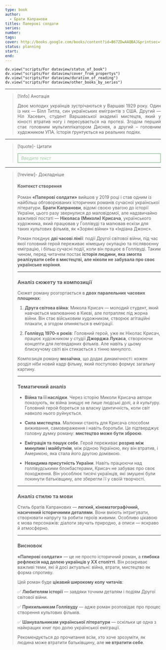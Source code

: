 ```yaml
---
type: book
author:
  - Брати Капранови
titles: Паперові солдати
series:
number:
tags:
cover: http://books.google.com/books/content?id=B67ZDwAAQBAJ&printsec=frontcover&img=1&zoom=1&edge=curl&source=gbs_api
status: planning
start:
end:
---
```

```dataviewjs
dv.view("scripts/For dataview/status_of_book")
dv.view("scripts/For dataview/cover_from_propertys")
dv.view("scripts/For dataview/duration_of_reading")
dv.view("scripts/For dataview/other_books_by_series")
```
---

>[!info] Анотація
><p align="justify">Двоє молодих українців зустрічаються у Варшаві 1929 року. Один із них — Білл Титла, син українських емігрантів з США. Другий — Ніл Хасевич, студент Варшавської академії мистецтв, який у юності втратив ногу і пересувається на протезі. Згодом перший стає головним мультиплікатором Диснея, а другий – головним художником УПА. Історія ґрунтується на реальних подіях.</p>

---

>[!quote]- Цитати
><div align="justify" style="border: 2px solid #A0CAA6; padding: 5px 10px 5px 10px; font-style: italic; color: #A0CAA6 ">Введите текст</div>

---
>[!review]- Докладніше
> #### **Контекст створення**
>
> Роман **«Паперові солдати»** вийшов у 2019 році і став одним із найбільш обговорюваних історичних романів сучасної української літератури. **Брати Капранови**, відомі своєю увагою до історії України, цього разу звернулися до маловідомої, але надзвичайно важливої постаті — **Ніколаса (Миколи) Крисача**, українського художника, який працював у Голлівуді та малював ескізи для таких культових фільмів, як «Зоряні війни» та «Індіана Джонс».
>
> Роман поєднує **дві часові лінії**: події Другої світової війни, під час якої головний герой переживає німецьку окупацію та післявоєнну еміграцію, і більш сучасні події, коли він працює в Голлівуді. Таким чином, перед читачем постає **історія людини, яка змогла реалізувати себе в мистецтві, але ніколи не забувала про своє українське коріння**.
>
> ---
>
> ### **Аналіз сюжету та композиції**
>
> Сюжет роману розгортається в **двох паралельних часових площинах**:
>
> 1. **Друга світова війна**: Микола Крисач — молодий студент, який навчається малюванню в Києві, але потрапляє під жорна війни. Він стає військовим художником, створює агітаційні плакати, а згодом опиняється в еміграції.
>
> 2. **Голлівуд 1970-х років**: Головний герой, уже як Ніколас Крисач, працює художником у студії **Джорджа Лукаса**, створюючи концепти для легендарних фільмів. Але навіть у цьому блискучому світі він стикається з тінню минулого.
>
> Композиція роману **мозаїчна**, що додає динамічності: кожен розділ ніби новий кадр фільму, який поступово формує загальну картину.
>
> ---
>
> ### **Тематичний аналіз**
>
> - **Війна та її наслідки**. Через історію Миколи Крисача автори показують, як війна знищує не лише людські долі, а й культуру. Головний герой бореться за власну ідентичність, коли світ навколо нього руйнується.
>
> - **Сила мистецтва**. Малюнки стають для Крисача способом виживання, самовираження і навіть боротьби. Це підтверджує головну думку роману: **мистецтво може бути зброєю**.
>
> - **Еміграція та пошук себе**. Герой переживає **розрив між минулим і майбутнім**, між рідною Україною, яку він втратив, і Америкою, яка стала його другою домівкою.
>
> - **Невидима присутність України**. Навіть працюючи над голлівудськими блокбастерами, Крисач не забуває про своє походження. Він уособлює тисячі українців, які змушені були покинути батьківщину, але зберегли її у своїй творчості.
>
> ---
>
> ### **Аналіз стилю та мови**
>
> Стиль братів Капранових — **легкий, кінематографічний, насичений історичними деталями**. Вони вміють інтригувати, створювати напругу та робити героїв живими. Особливо цікавою є мова персонажів: діалоги звучать природно, а описи — яскраво й атмосферно.
>
> ---
>
> ### **Висновок**
>
> **«Паперові солдати»** — це не просто історичний роман, а **глибока рефлексія над долею українців у ХХ столітті**. Він розкриває важливі теми, які й досі актуальні: війна, втрати, мистецтво як форма спротиву.
>
> Цей роман буде **цікавий широкому колу читачів**:
>
> ✅ **Любителям історії** — завдяки точним деталям і подіям Другої світової війни.
>
> ✅ **Прихильникам Голлівуду** — адже роман розповідає про процес створення культових фільмів.
>
> ✅ **Шанувальникам української літератури** — оскільки це одна з найкращих книг про долю української еміграції.
>
> Рекомендується до прочитання всім, хто хоче зрозуміти, як людина може втратити батьківщину, але **не втратити себе**.
>